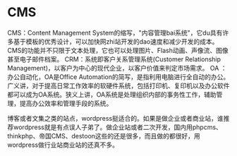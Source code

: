 # CMS


CMS：Content Management System的缩写，"内容管理bai系统"，它du具有许多基于模板的优秀设计，可以加快网zhi站开发的dao速度和减少开发的成本。CMS的功能并不只限于文本处理，它也可以处理图片、Flash动画、声像流、图像甚至电子邮件档案。
CRM：系统即客户关系管理系统(Customer Relationship Management)，以客户为中心的现代企业，以客户价值来判定市场需求。
OA ：办公自动化，OA是Office Automation的简写，是指利用电脑进行全自动的办公。 广义讲，对于提高日常工作效率的软硬件系统，包括打印机、复印机以及办公软件都可以成为OA系统。狭义上讲，OA系统是处理组织内部的事务性工作，辅助管理，提高办公效率和管理手段的系统。

博客或者文集之类的站点，wordpress挺适合的。如果是做企业或者商业站，谁推荐wordpress就是有点误人子弟了。做企业站或者二次开发，国内用phpcms、thinkphp、帝国CMS、destoon这些的还是很多，而且做的都很好，用wordpress做行业站商业站的还真不多。

